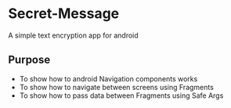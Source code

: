 # Secret-Message
A simple text encryption app for android

## Purpose
- To show how to android Navigation components works
- To show how to navigate between screens using Fragments
- To show how to pass data between Fragments using Safe Args
